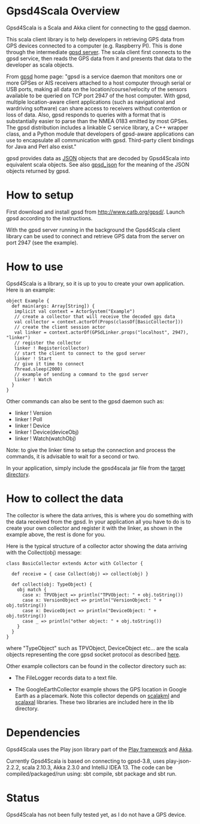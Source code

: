 # Gpsd4Scala Overview

Gpsd4Scala is a Scala and Akka client for connecting to the [gpsd](http://www.catb.org/gpsd/) daemon.

This scala client library is to help developers in retrieving GPS data from
GPS devices connected to a computer (e.g. Raspberry PI). This is done through the intermediate
[gpsd server](http://www.catb.org/gpsd/). The scala client first connects to the gpsd service, then reads the GPS data
from it and presents that data to the developer as scala objects.

From [gpsd](http://www.catb.org/gpsd/) home page:
"gpsd is a service daemon that monitors one or more GPSes or AIS receivers
attached to a host computer through serial or USB ports, making all data on
the location/course/velocity of the sensors available to be queried on TCP
port 2947 of the host computer. With gpsd, multiple location-aware client
applications (such as navigational and wardriving software) can share access
to receivers without contention or loss of data. Also, gpsd responds to queries
with a format that is substantially easier to parse than the NMEA 0183 emitted
by most GPSes. The gpsd distribution includes a linkable C service library,
a C++ wrapper class, and a Python module that developers of gpsd-aware applications
can use to encapsulate all communication with gpsd. Third-party client bindings
for Java and Perl also exist."

gpsd provides data as [JSON](http://www.json.org/) objects that are decoded by Gpsd4Scala
into equivalent scala objects. See also [gpsd_json](http://catb.org/gpsd/gpsd_json.html) for
the meaning of the JSON objects returned by gpsd.

# How to setup

First download and install gpsd from http://www.catb.org/gpsd/. Launch gpsd according to the instructions.

With the gpsd server running in the background the Gpsd4Scala client library can
be used to connect and retrieve GPS data from the server on port 2947 (see the example).

# How to use

Gpsd4Scala is a library, so it is up to you to create your own application.
Here is an example:

    object Example {
      def main(args: Array[String]) {
       implicit val context = ActorSystem("Example")
       // create a collector that will receive the decoded gps data
       val collector = context.actorOf(Props(classOf[BasicCollector]))
       // create the client session actor
       val linker = context.actorOf(GPSdLinker.props("localhost", 2947), "linker")
       // register the collector
       linker ! Register(collector)
       // start the client to connect to the gpsd server
       linker ! Start
       // give it time to connect
       Thread.sleep(2000)
       // example of sending a command to the gpsd server
       linker ! Watch
      }
    }

Other commands can also be sent to the gpsd daemon such as:

  - linker ! Version
  - linker ! Poll
  - linker ! Device
  - linker ! Device(deviceObj)
  - linker ! Watch(watchObj)

Note: to give the linker time to setup the connection and process the commands, it is
advisable to wait for a second or two.

In your application, simply include the gpsd4scala jar file from the [target directory](https://github.com/workingDog/Gpsd4Scala/tree/master/target/scala-2.10).

# How to collect the data

The collector is where the data arrives, this is where you do something with the data received from the gpsd.
In your application all you have to do is to create your own collector and register it with the linker,
as shown in the example above, the rest is done for you.

Here is the typical structure of a collector actor showing the data arriving with the Collect(obj) message:

    class BasicCollector extends Actor with Collector {

      def receive = { case Collect(obj) => collect(obj) }

      def collect(obj: TypeObject) {
        obj match {
          case x: TPVObject => println("TPVObject: " + obj.toString())
          case x: VersionObject => println("VersionObject: " + obj.toString())
          case x: DeviceObject => println("DeviceObject: " + obj.toString())
          case _ => println("other object: " + obj.toString())
        }
      }
    }

where "TypeObject" such as TPVObject, DeviceObject etc... are the scala objects representing
the core gpsd socket protocol as described [here](http://catb.org/gpsd/gpsd_json.html).

Other example collectors can be found in the collector directory such as:

  - The FileLogger records data to a text file.

  - The GoogleEarthCollector example shows the GPS location in Google Earth as a placemark.
Note this collector depends on [scalakml](https://github.com/workingDog/scalakml) and
[scalaxal](https://github.com/workingDog/scalaxal) libraries. These two libraries are included
here in the lib directory.

# Dependencies

Gpsd4Scala uses the Play json library part of the [Play framework](http://www.playframework.com/download)
and [Akka](http://akka.io/).

Currently Gpsd4Scala is based on connecting to gpsd-3.8,
uses play-json-2.2.2, scala 2.10.3, Akka 2.3.0 and IntelliJ IDEA 13.
The code can be compiled/packaged/run using: sbt compile, sbt package and sbt run.

# Status

Gpsd4Scala has not been fully tested yet, as I do not have a GPS device.
